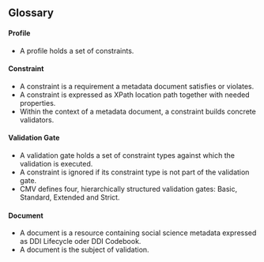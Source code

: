 ## Glossary

#### Profile
* A profile holds a set of constraints. 

#### Constraint
* A constraint is a requirement a metadata document satisfies or violates. 
* A constraint is expressed as XPath location path together with needed properties.
* Within the context of a metadata document, a constraint builds concrete validators.      

#### Validation Gate
* A validation gate holds a set of constraint types against which the validation is executed. 
* A constraint is ignored if its constraint type is not part of the validation gate. 
* CMV defines four, hierarchically structured validation gates: Basic, Standard, Extended and Strict.   

#### Document
* A document is a resource containing social science metadata expressed as DDI Lifecycle oder DDI Codebook.
* A document is the subject of validation.